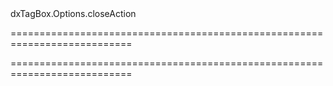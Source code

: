 <!--id-->dxTagBox.Options.closeAction<!--/id-->
===========================================================================
<!--hidden--><!--/hidden-->
===========================================================================


